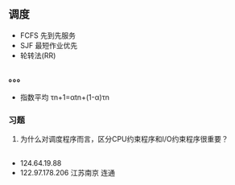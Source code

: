 ## 调度
  - FCFS 先到先服务
  - SJF 最短作业优先
  - 轮转法(RR) 

### 。。。
  - 指数平均 τn+1=αtn+(1-α)τn
### 习题
1. 为什么对调度程序而言，区分CPU约束程序和I/O约束程序很重要？



## 
- 124.64.19.88
- 122.97.178.206 江苏南京 连通
